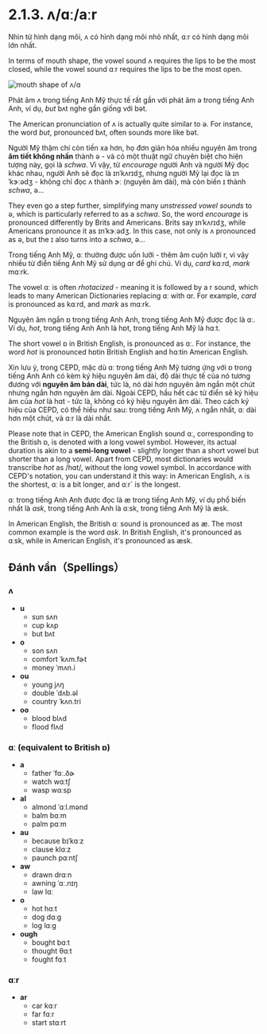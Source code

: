 # 2.1.3. <span class="pho">ʌ/ɑː/aːr</span>

Nhìn từ hình dạng môi, <span class="pho">ʌ</span> có hình dạng môi nhỏ nhất, <span class="pho">ɑːr</span> có hình dạng môi lớn nhất.

In terms of mouth shape, the vowel sound <span class="pho">ʌ</span> requires the lips to be the most closed, while the vowel sound <span class="pho">ɑːr</span> requires the lips to be the most open.

![mouth shape of ʌ/ɑ](/images/vowels-mouth-ʌ-ɑ.svg)

Phát âm <span class="pho">ʌ</span> trong tiếng Anh Mỹ thực tế rất gần với phát âm <span class="pho">ə</span> trong tiếng Anh Anh, ví dụ, _but_ <span class="pho alt">bʌt</span> <span class="speak-word-inline" data-audio-us-male="/audios/us/but-us-male.mp3" data-audio-us-female="/audios/us/but-us-female.mp3"></span> nghe gần giống với <span class="pho alt">bət</span>.

The American pronunciation of <span class="pho">ʌ</span> is actually quite similar to <span class="pho">ə</span>. For instance, the word _but_, pronounced <span class="pho alt">bʌt</span>, often sounds more like <span class="pho alt">bət</span>.

Người Mỹ thậm chí còn tiến xa hơn, họ đơn giản hóa nhiều nguyên âm trong **âm tiết không nhấn** thành <span class="pho">ə</span> - và có một thuật ngữ chuyên biệt cho hiện tượng này, gọi là _schwa_. Vì vậy, từ _encourage_ người Anh và người Mỹ đọc khác nhau, người Anh sẽ đọc là <span class="pho alt">ɪnˈkʌrɪdʒ</span><span class="speak-word-inline" data-audio-uk-male="/audios/us/encourage-uk-male.mp3" data-audio-uk-female="/audios/us/encourage-uk-female.mp3"></span>, nhưng người Mỹ lại đọc là <span class="pho alt">ɪnˈkɝːədʒ</span><span class="speak-word-inline" data-audio-us-male="/audios/us/encourage-us-male.mp3" data-audio-us-female="/audios/us/encourage-us-female.mp3"></span> - không chỉ đọc <span class="pho">ʌ</span> thành <span class="pho">ɝː</span> (nguyên âm dài), mà còn biến <span class="pho">ɪ</span> thành _schwa_, <span class="pho">ə</span>...

They even go a step further, simplifying many _unstressed vowel sounds_ to <span class="pho">ə</span>, which is particularly referred to as a _schwa_. So, the word _encourage_ is pronounced differently by Brits and Americans. Brits say <span class="pho alt">ɪnˈkʌrɪdʒ</span><span class="speak-word-inline" data-audio-uk-male="/audios/us/encourage-uk-male.mp3" data-audio-uk-female="/audios/us/encourage-uk-female.mp3"></span>, while Americans pronounce it as <span class="pho alt">ɪnˈkɝːədʒ</span><span class="speak-word-inline" data-audio-us-male="/audios/us/encourage-us-male.mp3" data-audio-us-female="/audios/us/encourage-us-female.mp3"></span>. In this case, not only is <span class="pho">ʌ</span> pronounced as <span class="pho">ə</span>, but the <span class="pho">ɪ</span> also turns into a _schwa_, <span class="pho">ə</span>...

Trong tiếng Anh Mỹ, <span class="pho">ɑː</span> thường được uốn lưỡi - thêm âm cuộn lưỡi <span class="pho">r</span>, vì vậy nhiều từ điển tiếng Anh Mỹ sử dụng <span class="pho">ɑr</span> để ghi chú. Ví dụ, _card_ <span class="pho alt">kɑːrd</span><span class="speak-word-inline" data-audio-us-male="/audios/us/card-us-male.mp3" data-audio-us-female="/audios/us/card-us-female.mp3"></span>, _mark_ <span class="pho alt">mɑːrk</span><span class="speak-word-inline" data-audio-us-male="/audios/us/mark-us-male.mp3" data-audio-us-female="/audios/us/mark-us-female.mp3"></span>.

The vowel <span class="pho">ɑː</span> is often _rhotacized_ - meaning it is followed by a <span class="pho">r</span> sound, which leads to many American Dictionaries replacing <span class="pho">ɑː</span> with <span class="pho">ɑr</span>. For example, _card_ is pronounced as <span class="pho alt">kɑːrd</span><span class="speak-word-inline" data-audio-us-male="/audios/us/card-us-male.mp3" data-audio-us-female="/audios/us/card-us-female.mp3"></span>, and _mark_ as <span class="pho alt">mɑːrk</span><span class="speak-word-inline" data-audio-us-male="/audios/us/mark-us-male.mp3" data-audio-us-female="/audios/us/mark-us-female.mp3"></span>.

Nguyên âm ngắn <span class="pho">ɒ</span> trong tiếng Anh Anh, trong tiếng Anh Mỹ được đọc là <span class="pho">ɑː</span>. Ví dụ, _hot_, trong tiếng Anh Anh là <span class="pho alt">hɒt</span><span class="speak-word-inline" data-audio-uk-male="/audios/us/hot-uk-male.mp3" data-audio-uk-female="/audios/us/hot-uk-female.mp3"></span>, trong tiếng Anh Mỹ là <span class="pho alt">hɑːt</span><span class="speak-word-inline" data-audio-us-male="/audios/us/hot-us-male.mp3" data-audio-us-female="/audios/us/hot-us-female.mp3"></span>.

The short vowel <span class="pho">ɒ</span> in British English, is pronounced as <span class="pho">ɑː</span>. For instance, the word _hot_ is pronounced <span class="pho alt">hɒt</span><span class="speak-word-inline" data-audio-uk-male="/audios/us/hot-uk-male.mp3" data-audio-uk-female="/audios/us/hot-uk-female.mp3"></span>in British English and <span class="pho alt">hɑːt</span><span class="speak-word-inline" data-audio-us-male="/audios/us/hot-us-male.mp3" data-audio-us-female="/audios/us/hot-us-female.mp3"></span>in American English.

Xin lưu ý, trong CEPD, mặc dù <span class="pho">ɑː</span> trong tiếng Anh Mỹ tương ứng với <span class="pho">ɒ</span> trong tiếng Anh Anh có kèm ký hiệu nguyên âm dài, độ dài thực tế của nó tương đương với **nguyên âm bán dài**, tức là, nó dài hơn nguyên âm ngắn một chút nhưng ngắn hơn nguyên âm dài. Ngoài CEPD, hầu hết các từ điển sẽ ký hiệu âm của _hot_ là <span class="pho alt">hɑt</span> - tức là, không có ký hiệu nguyên âm dài. Theo cách ký hiệu của CEPD, có thể hiểu như sau: trong tiếng Anh Mỹ, <span class="pho">ʌ</span> ngắn nhất, <span class="pho">ɑː</span> dài hơn một chút, và <span class="pho">ɑːr</span> là dài nhất.

Please note that in CEPD, the American English sound <span class="pho">ɑː</span>, corresponding to the British <span class="pho">ɒ</span>, is denoted with a long vowel symbol. However, its actual duration is akin to a **semi-long vowel** - slightly longer than a short vowel but shorter than a long vowel. Apart from CEPD, most dictionaries would transcribe _hot_ as <span class="pho alt">/hɑt/</span>, without the long vowel symbol. In accordance with CEPD's notation, you can understand it this way: in American English, <span class="pho">ʌ</span> is the shortest, <span class="pho">ɑː</span> is a bit longer, and <span class="pho">ɑːr`</span> is the longest.

<span class="pho">ɑː</span> trong tiếng Anh Anh được đọc là <span class="pho">æ</span> trong tiếng Anh Mỹ, ví dụ phổ biến nhất là _ask_, trong tiếng Anh Anh là <span class="pho alt">ɑːsk</span><span class="speak-word-inline" data-audio-uk-male="/audios/us/ask-uk-male.mp3" data-audio-uk-female="/audios/us/ask-uk-female.mp3"></span>, trong tiếng Anh Mỹ là <span class="pho alt">æsk</span><span class="speak-word-inline" data-audio-us-male="/audios/us/ask-us-male.mp3" data-audio-us-female="/audios/us/ask-us-female.mp3"></span>.

In American English, the British <span class="pho">ɑː</span> sound is pronounced as <span class="pho">æ</span>. The most common example is the word _ask_. In British English, it's pronounced as <span class="pho alt">ɑːsk</span><span class="speak-word-inline" data-audio-uk-male="/audios/us/ask-uk-male.mp3" data-audio-uk-female="/audios/us/ask-uk-female.mp3"></span>, while in American English, it's pronounced as <span class="pho alt">æsk</span><span class="speak-word-inline" data-audio-us-male="/audios/us/ask-us-male.mp3" data-audio-us-female="/audios/us/ask-us-female.mp3"></span>.

## Đánh vần（Spellings）

### <span class="pho">ʌ</span>

- **u**
  - sun <span class="pho alt">sʌn</span> <span class="speak-word-inline" data-audio-us-male="/audios/us/sun-us-male.mp3" data-audio-us-female="/audios/us/sun-us-female.mp3"></span>
  - cup <span class="pho alt">kʌp</span> <span class="speak-word-inline" data-audio-us-male="/audios/us/cup-us-male.mp3" data-audio-us-female="/audios/us/cup-us-female.mp3"></span>
  - but <span class="pho alt">bʌt</span> <span class="speak-word-inline" data-audio-us-male="/audios/us/but-us-male.mp3" data-audio-us-female="/audios/us/but-us-female.mp3"></span>
- **o**
  - son <span class="pho alt">sʌn</span> <span class="speak-word-inline" data-audio-us-male="/audios/us/son-us-male.mp3" data-audio-us-female="/audios/us/son-us-female.mp3"></span>
  - comfort <span class="pho alt">ˈkʌm.fɚt</span> <span class="speak-word-inline" data-audio-us-male="/audios/us/comfort-us-male.mp3" data-audio-us-female="/audios/us/comfort-us-female.mp3"></span>
  - money <span class="pho alt">ˈmʌn.i</span> <span class="speak-word-inline" data-audio-us-male="/audios/us/money-us-male.mp3" data-audio-us-female="/audios/us/money-us-female.mp3"></span>
- **ou**
  - young <span class="pho alt">jʌŋ</span> <span class="speak-word-inline" data-audio-us-male="/audios/us/young-us-male.mp3" data-audio-us-female="/audios/us/young-us-female.mp3"></span>
  - double <span class="pho alt">ˈdʌb.əl</span> <span class="speak-word-inline" data-audio-us-male="/audios/us/double-us-male.mp3" data-audio-us-female="/audios/us/double-us-female.mp3"></span>
  - country <span class="pho alt">ˈkʌn.tri</span> <span class="speak-word-inline" data-audio-us-male="/audios/us/country-us-male.mp3" data-audio-us-female="/audios/us/country-us-female.mp3"></span>
- **oo**
  - blood <span class="pho alt">blʌd</span> <span class="speak-word-inline" data-audio-us-male="/audios/us/blood-us-male.mp3" data-audio-us-female="/audios/us/blood-us-female.mp3"></span>
  - flood <span class="pho alt">flʌd</span> <span class="speak-word-inline" data-audio-us-male="/audios/us/flood-us-male.mp3" data-audio-us-female="/audios/us/flood-us-female.mp3"></span>

### <span class="pho">ɑː</span> (equivalent to British <span class="pho">ɒ</span>)

- **a**
  - father <span class="pho alt">ˈfɑː.ðɚ</span> <span class="speak-word-inline" data-audio-us-male="/audios/us/father-us-male.mp3" data-audio-us-female="/audios/us/father-us-female.mp3"></span>
  - watch <span class="pho alt">wɑːtʃ</span> <span class="speak-word-inline" data-audio-us-male="/audios/us/watch-us-male.mp3" data-audio-us-female="/audios/us/watch-us-female.mp3"></span>
  - wasp <span class="pho alt">wɑːsp</span> <span class="speak-word-inline" data-audio-us-male="/audios/us/wasp-us-male.mp3" data-audio-us-female="/audios/us/wasp-us-female.mp3"></span>
- **al**
  - almond <span class="pho alt">ˈɑːl.mənd</span> <span class="speak-word-inline" data-audio-us-male="/audios/us/almond-us-male.mp3" data-audio-us-female="/audios/us/almond-us-female.mp3"></span>
  - balm <span class="pho alt">bɑːm</span> <span class="speak-word-inline" data-audio-us-male="/audios/us/balm-us-male.mp3" data-audio-us-female="/audios/us/balm-us-female.mp3"></span>
  - palm <span class="pho alt">pɑːm</span> <span class="speak-word-inline" data-audio-us-male="/audios/us/palm-us-male.mp3" data-audio-us-female="/audios/us/palm-us-female.mp3"></span>
- **au**
  - because <span class="pho alt">bɪˈkɑːz</span> <span class="speak-word-inline" data-audio-us-male="/audios/us/because-us-male.mp3" data-audio-us-female="/audios/us/because-us-female.mp3"></span>
  - clause <span class="pho alt">klɑːz</span> <span class="speak-word-inline" data-audio-us-male="/audios/us/clause-us-male.mp3" data-audio-us-female="/audios/us/clause-us-female.mp3"></span>
  - paunch <span class="pho alt">pɑːntʃ</span> <span class="speak-word-inline" data-audio-us-male="/audios/us/paunch-us-male.mp3" data-audio-us-female="/audios/us/paunch-us-female.mp3"></span>
- **aw**
  - drawn <span class="pho alt">drɑːn</span> <span class="speak-word-inline" data-audio-us-male="/audios/us/drawn-us-male.mp3" data-audio-us-female="/audios/us/drawn-us-female.mp3"></span>
  - awning <span class="pho alt">ˈɑː.nɪŋ</span> <span class="speak-word-inline" data-audio-us-male="/audios/us/awning-us-male.mp3" data-audio-us-female="/audios/us/awning-us-female.mp3"></span>
  - law <span class="pho alt">lɑː</span> <span class="speak-word-inline" data-audio-us-male="/audios/us/law-us-male.mp3" data-audio-us-female="/audios/us/law-us-female.mp3"></span>
- **o**
  - hot <span class="pho alt">hɑːt</span> <span class="speak-word-inline" data-audio-us-male="/audios/us/hot-us-male.mp3" data-audio-us-female="/audios/us/hot-us-female.mp3"></span>
  - dog <span class="pho alt">dɑːɡ</span> <span class="speak-word-inline" data-audio-us-male="/audios/us/dog-us-male.mp3" data-audio-us-female="/audios/us/dog-us-female.mp3"></span>
  - log <span class="pho alt">lɑːɡ</span> <span class="speak-word-inline" data-audio-us-male="/audios/us/log-us-male.mp3" data-audio-us-female="/audios/us/log-us-female.mp3"></span>
- **ough**
  - bought <span class="pho alt">bɑːt</span> <span class="speak-word-inline" data-audio-us-male="/audios/us/bought-us-male.mp3" data-audio-us-female="/audios/us/bought-us-female.mp3"></span>
  - thought <span class="pho alt">θɑːt</span> <span class="speak-word-inline" data-audio-us-male="/audios/us/thought-us-male.mp3" data-audio-us-female="/audios/us/thought-us-female.mp3"></span>
  - fought <span class="pho alt">fɑːt</span> <span class="speak-word-inline" data-audio-us-male="/audios/us/fought-us-male.mp3" data-audio-us-female="/audios/us/fought-us-female.mp3"></span>

### <span class="pho">ɑːr</span>

- **ar**
  - car <span class="pho alt">kɑːr</span> <span class="speak-word-inline" data-audio-us-male="/audios/us/car-us-male.mp3" data-audio-us-female="/audios/us/car-us-female.mp3"></span>
  - far <span class="pho alt">fɑːr</span> <span class="speak-word-inline" data-audio-us-male="/audios/us/far-us-male.mp3" data-audio-us-female="/audios/us/far-us-female.mp3"></span>
  - start <span class="pho alt">stɑːrt</span> <span class="speak-word-inline" data-audio-us-male="/audios/us/start-us-male.mp3" data-audio-us-female="/audios/us/start-us-female.mp3"></span>
